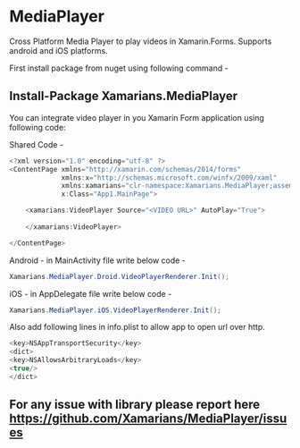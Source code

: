 # MediaPlayer
Cross Platform Media Player to play videos in Xamarin.Forms. Supports android and iOS platforms.

First install package from nuget using following command -
## Install-Package Xamarians.MediaPlayer

You can integrate video player in you Xamarin Form application using following code:

 Shared Code -
 
```c#
<?xml version="1.0" encoding="utf-8" ?>
<ContentPage xmlns="http://xamarin.com/schemas/2014/forms"
             xmlns:x="http://schemas.microsoft.com/winfx/2009/xaml"
             xmlns:xamarians="clr-namespace:Xamarians.MediaPlayer;assembly=Xamarians.MediaPlayer"
             x:Class="App1.MainPage">

    <xamarians:VideoPlayer Source="<VIDEO URL>" AutoPlay="True">
        
    </xamarians:VideoPlayer>

</ContentPage>
```

Android - in MainActivity file write below code -
```c#
Xamarians.MediaPlayer.Droid.VideoPlayerRenderer.Init();
```

iOS - in AppDelegate file write below code -
```c#
Xamarians.MediaPlayer.iOS.VideoPlayerRenderer.Init();
```
Also add following lines in info.plist to allow app to open url over http.
```c#
<key>NSAppTransportSecurity</key>
<dict>
<key>NSAllowsArbitraryLoads</key>
<true/>
</dict>
```


## For any issue with library please report here https://github.com/Xamarians/MediaPlayer/issues
